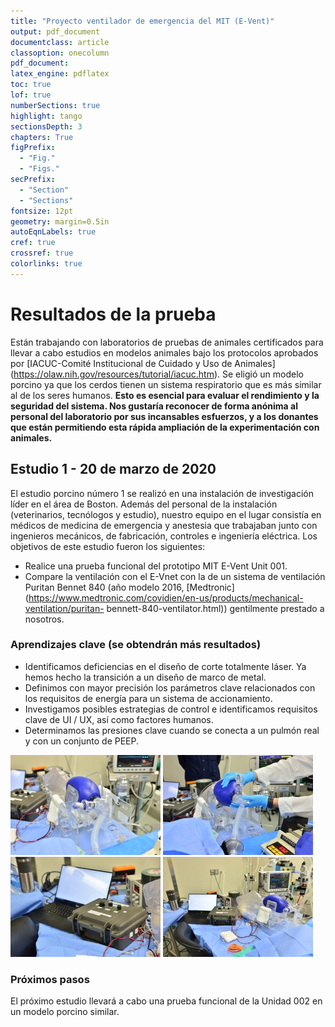 ```yaml
---
title: "Proyecto ventilador de emergencia del MIT (E-Vent)"
output: pdf_document
documentclass: article
classoption: onecolumn
pdf_document:
latex_engine: pdflatex
toc: true
lof: true
numberSections: true
highlight: tango
sectionsDepth: 3
chapters: True
figPrefix:
  - "Fig."
  - "Figs."
secPrefix:
  - "Section"
  - "Sections"
fontsize: 12pt
geometry: margin=0.5in
autoEqnLabels: true
cref: true
crossref: true
colorlinks: true
---
```


# Resultados de la prueba

Están trabajando con laboratorios de pruebas de animales certificados para llevar a cabo estudios en modelos animales bajo los protocolos aprobados por [IACUC-Comité Institucional de Cuidado y Uso de Animales] (https://olaw.nih.gov/resources/tutorial/iacuc.htm). Se eligió un modelo porcino ya que los cerdos tienen un sistema respiratorio que es más similar al de los seres humanos. **Esto es esencial para evaluar el rendimiento y la seguridad del sistema. Nos gustaría reconocer de forma anónima al personal del laboratorio por sus incansables esfuerzos, y a los donantes que están permitiendo esta rápida ampliación de la experimentación con animales.**

## Estudio 1 - 20 de marzo de 2020
El estudio porcino número 1 se realizó en una instalación de investigación líder en el área de Boston. Además del personal de la instalación (veterinarios, tecnólogos y estudio), nuestro equipo en el lugar consistía en médicos de medicina de emergencia y anestesia que trabajaban junto con ingenieros mecánicos, de fabricación, controles e ingeniería eléctrica. Los objetivos de este estudio fueron los siguientes:

- Realice una prueba funcional del prototipo MIT E-Vent Unit 001.
- Compare la ventilación con el E-Vnet con la de un sistema de ventilación Puritan Bennet 840 (año modelo 2016, [Medtronic](https://www.medtronic.com/covidien/en-us/products/mechanical-ventilation/puritan- bennett-840-ventilator.html)) gentilmente prestado a nosotros.

### Aprendizajes clave (se obtendrán más resultados)

- Identificamos deficiencias en el diseño de corte totalmente láser. Ya hemos hecho la transición a un diseño de marco de metal.
- Definimos con mayor precisión los parámetros clave relacionados con los requisitos de energía para un sistema de accionamiento.
- Investigamos posibles estrategias de control e identificamos requisitos clave de UI / UX, así como factores humanos.
- Determinamos las presiones clave cuando se conecta a un pulmón real y con un conjunto de PEEP.

![](../img/testing-result-20032020-01.jpg)
![](../img/testing-result-20032020-02.jpg)
![](../img/testing-result-20032020-03.jpg)
![](../img/testing-result-20032020-04.jpg)

### Próximos pasos

El próximo estudio llevará a cabo una prueba funcional de la Unidad 002 en un modelo porcino similar.
